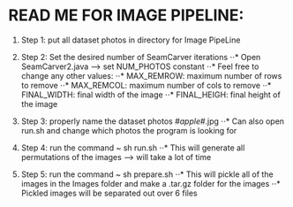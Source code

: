 # READ ME FOR IMAGE PIPELINE: 


1. Step 1: put all dataset photos in directory for Image PipeLine

2. Step 2: Set the desired number of SeamCarver iterations 
⋅⋅* Open SeamCarver2.java --> set NUM_PHOTOS constant
⋅⋅* Feel free to change any other values: 
⋅⋅* MAX_REMROW: maximum number of rows to remove 
⋅⋅* MAX_REMCOL: maximum number of cols to remove
⋅⋅* FINAL_WIDTH: final width of the image
⋅⋅* FINAL_HEIGH: final height of the image

3. Step 3: properly name the dataset photos #_apple_#.jpg
⋅⋅* Can also open run.sh and change which photos the program is looking for 

4.  Step 4: run the command ~ sh run.sh
⋅⋅* This will generate all permutations of the images --> will take a lot of time

5.  Step 5: run the command ~ sh prepare.sh
⋅⋅* This will pickle all of the images in the Images folder and make a .tar.gz folder for the images
⋅⋅* Pickled images will be separated out over 6 files
